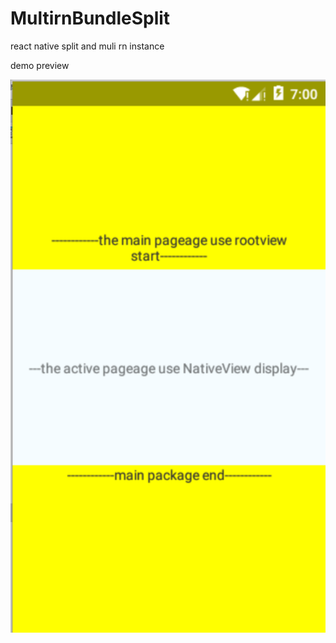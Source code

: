 # MultirnBundleSplit
react native split and muli rn instance


demo preview

![image](https://github.com/cqingwang/MultirnBundleSplit/blob/master/res/react-native-multrn-split.png)
